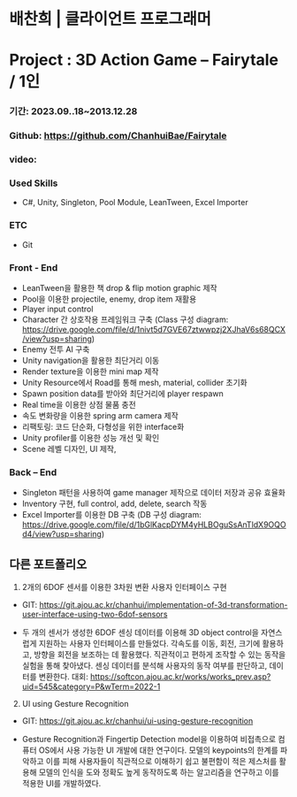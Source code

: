 # 배찬희 | 클라이언트 프로그래머
# Project : 3D Action Game – Fairytale / 1인
### 기간: 2023.09..18~2013.12.28
### Github: https://github.com/ChanhuiBae/Fairytale
### video: 
### Used Skills
- C#, Unity, Singleton, Pool Module, LeanTween, Excel Importer
### ETC
- Git
### Front - End
-	LeanTween을 활용한 책 drop & flip motion graphic 제작
-	Pool을 이용한 projectile, enemy, drop item 재활용
-	Player input control
-	Character 간 상호작용 프레임워크 구축
(Class 구성 diagram: https://drive.google.com/file/d/1nivt5d7GVE67ztwwpzj2XJhaV6s68QCX/view?usp=sharing)
-	Enemy 전투 AI 구축
-	Unity navigation을 활용한 최단거리 이동
-	Render texture을 이용한 mini map 제작
-	Unity Resource에서 Road를 통해 mesh, material, collider 초기화 
-	Spawn position data를 받아와 최단거리에 player respawn
-	Real time을 이용한 상점 물품 충전
-	속도 변화량을 이용한 spring arm camera 제작
-	리팩토링: 코드 단순화, 다형성을 위한 interface화
-	Unity profiler를 이용한 성능 개선 및 확인
-	Scene 레벨 디자인, UI 제작, 
### Back – End
-	Singleton 패턴을 사용하여 game manager 제작으로 데이터 저장과 공유 효율화
-	Inventory 구현, full control, add, delete, search 작동
-	Excel Importer를 이용한 DB 구축 
(DB 구성 diagram: https://drive.google.com/file/d/1bGlKacpDYM4yHLBOguSsAnTldX9OQOd4/view?usp=sharing)



## 다른 포트폴리오
1. 2개의 6DOF 센서를 이용한 3차원 변환 사용자 인터페이스 구현
- GIT: https://git.ajou.ac.kr/chanhui/implementation-of-3d-transformation-user-interface-using-two-6dof-sensors

- 두 개의 센서가 생성한 6DOF 센싱 데이터를 이용해 3D object control을 자연스럽게 지원하는 사용자 인터페이스를 만들었다. 각속도를 이동, 회전, 크기에 활용하고, 방향을 회전을 보조하는 데 활용했다. 직관적이고 편하게 조작할 수 있는 동작을 실험을 통해 찾아냈다. 센싱 데이터를 분석해 사용자의 동작 여부를 판단하고, 데이터를 변환한다.
대회: https://softcon.ajou.ac.kr/works/works_prev.asp?uid=545&category=P&wTerm=2022-1

2. UI using Gesture Recognition
- GIT: https://git.ajou.ac.kr/chanhui/ui-using-gesture-recognition

- Gesture Recognition과 Fingertip Detection model을 이용하여 비접촉으로 컴퓨터 OS에서 사용 가능한 UI 개발에 대한 연구이다. 모델의 keypoints의 한계를 파악하고 이를 피해 사용자들이 직관적으로 이해하기 쉽고 불편함이 적은 제스처를 활용해 모델의 인식을 도와 정확도 높게 동작하도록 하는 알고리즘을 연구하고 이를 적용한 UI를 개발하였다. 

